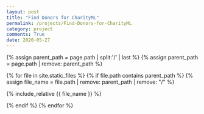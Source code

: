 ```yaml
---
layout: post
title: "Find Donors for CharityML"
permalink: /projects/Find-Donors-for-CharityML
category: project
comments: True
date: 2020-05-27
---
```


{% assign parent_path = page.path | split:'/' | last %}
{% assign parent_path = page.path | remove:  parent_path %}

{% for file in site.static_files %}
{% if file.path contains parent_path %}
{% assign file_name = file.path | remove:  parent_path | remove:  "/" %}

{% include_relative {{ file_name }} %}

{% endif %}
{% endfor %}